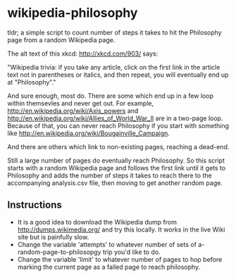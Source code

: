 wikipedia-philosophy
====================
tldr; a simple script to count number of steps it takes to hit the Philosophy page from a random Wikipedia page.


The alt text of this xkcd: http://xkcd.com/903/ says:

"Wikipedia trivia: if you take any article, click on the first link in the article text not in parentheses or italics, and then repeat, you will eventually end up at "Philosophy"."

And sure enough, most do. There are some which end up in a few loop within themsevles and never get out. For example, http://en.wikipedia.org/wiki/Axis_powers and http://en.wikipedia.org/wiki/Allies_of_World_War_II  are in a two-page loop. Because of that, you can never reach Philosophy if you start with something like http://en.wikipedia.org/wiki/Bougainville_Campaign.

And there are others which link to non-existing pages, reaching a dead-end.

Still a large number of pages do eventually reach Philosophy. So this script starts with a random Wikipedia page and follows the first link until it gets to Philosophy and adds the number of steps it takes to reach there to the accompanying analysis.csv file, then moving to get another random page.


Instructions
-----------
- It is a good idea to download the Wikipedia dump from http://dumps.wikimedia.org/ and try this locally. It works in the live Wiki site but is painfully slow.
- Change the variable 'attempts' to whatever number of sets of a-random-page-to-philosopgy trip you'd like to do.
- Change the variable 'limit' to whatever number of pages to hop before marking the current page as a failed page to reach philosophy.
